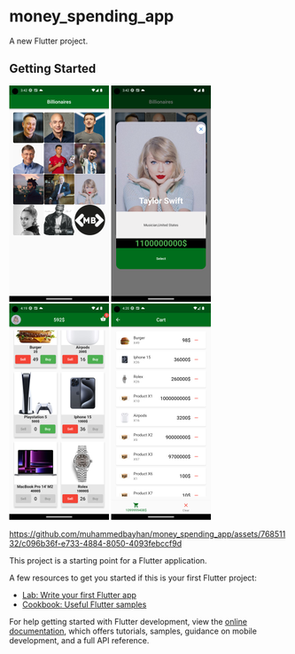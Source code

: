 # money_spending_app

A new Flutter project.

## Getting Started
![ss](https://github.com/muhammedbayhan/money_spending_app/blob/main/screenshots/1.png)
![ss](https://github.com/muhammedbayhan/money_spending_app/blob/main/screenshots/2.png)
![ss](https://github.com/muhammedbayhan/money_spending_app/blob/main/screenshots/3.png)
![ss](https://github.com/muhammedbayhan/money_spending_app/blob/main/screenshots/4.png)



https://github.com/muhammedbayhan/money_spending_app/assets/76851132/c096b36f-e733-4884-8050-4093febccf9d


This project is a starting point for a Flutter application.

A few resources to get you started if this is your first Flutter project:

- [Lab: Write your first Flutter app](https://docs.flutter.dev/get-started/codelab)
- [Cookbook: Useful Flutter samples](https://docs.flutter.dev/cookbook)

For help getting started with Flutter development, view the
[online documentation](https://docs.flutter.dev/), which offers tutorials,
samples, guidance on mobile development, and a full API reference.
